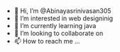 - 👋 Hi, I’m @Abinayasrinivasan305
- 👀 I’m interested in web designinig
- 🌱 I’m currently learning java
- 💞️ I’m looking to collaborate on 
- 📫 How to reach me ...

<!---
Abinayasrinivasan305/Abinayasrinivasan305 is a ✨ special ✨ repository because its `README.md` (this file) appears on your GitHub profile.
You can click the Preview link to take a look at your changes.
--->

